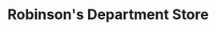 ---
title: "Robinson's Department Store"
url: /general-trias/robinsons-department-store/
shop: Warenhaus
---